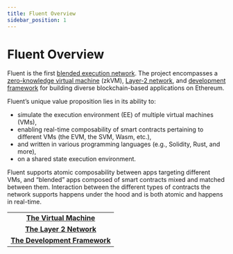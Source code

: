```yaml
---
title: Fluent Overview
sidebar_position: 1
---
```


# Fluent Overview

Fluent is the first [blended execution network](https://app.gitbook.com/o/si7slqjslxF3aat1ikyi/s/FC1DMiUuayu0DbwfgkH0/\~/changes/142/introduction/the-fluent-vm). The project encompasses a [zero-knowledge virtual machine](https://app.gitbook.com/o/si7slqjslxF3aat1ikyi/s/FC1DMiUuayu0DbwfgkH0/\~/changes/142/introduction/the-fluent-vm) (zkVM), [Layer-2 network](https://app.gitbook.com/o/si7slqjslxF3aat1ikyi/s/FC1DMiUuayu0DbwfgkH0/\~/changes/142/introduction/the-fluent-l2-network), and [development framework](https://app.gitbook.com/o/si7slqjslxF3aat1ikyi/s/FC1DMiUuayu0DbwfgkH0/\~/changes/142/introduction/the-fluentbase-framework) for building diverse blockchain-based applications on Ethereum.&#x20;

Fluent’s unique value proposition lies in its ability to:

* simulate the execution environment (EE) of multiple virtual machines (VMs),&#x20;
* enabling real-time composability of smart contracts pertaining to different VMs (the EVM, the SVM, Wasm, etc.),
* and written in various programming languages (e.g., Solidity, Rust, and more),&#x20;
* on a shared state execution environment.

Fluent supports atomic composability between apps targeting different VMs, and “blended” apps composed of smart contracts mixed and matched between them. Interaction between the different types of contracts the network supports happens under the hood and is both atomic and happens in real-time.&#x20;

<!-- <table data-column-title-hidden data-view="cards">
    <tbody>
        <tr><td align="center">
            <strong>
                <a href="the-fluent-vm.md">
                    The Virtual Machine
                </a>
            </strong>
        </td>
        </tr>
        <tr><td align="center">
            <strong>
                <a href="the-fluent-l2-network.md">
                    The Layer 2 Network
                </a>
            </strong>
        </tr>
        </td>
        <td align="center">
            <strong>
                <a href="the-fluentbase-framework.md">
                    The Development Framework
                </a>
            </strong>
        </td>
    </tbody>
</table> -->

<table data-column-title-hidden data-view="cards">
    <tbody>
        <tr>
            <td align="center">
                <strong>
                    <a href="the-fluent-vm.md">The Virtual Machine</a>
                </strong>
            </td>
        </tr>
        <tr>
            <td align="center">
                <strong>
                    <a href="the-fluent-l2-network.md">The Layer 2 Network</a>
                </strong>
            </td>
        </tr>
        <tr>
            <td align="center">
                <strong>
                    <a href="the-fluentbase-framework.md">The Development Framework</a>
                </strong>
            </td>
        </tr>
    </tbody>
</table>

